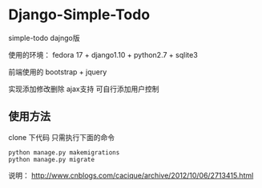 Django-Simple-Todo
==================

simple-todo dajngo版

使用的环境： fedora 17 + django1.10 + python2.7 + sqlite3

前端使用的 bootstrap + jquery

实现添加修改删除 ajax支持 可自行添加用户控制

## 使用方法

clone 下代码 只需执行下面的命令

    python manage.py makemigrations
    python manage.py migrate

说明： http://www.cnblogs.com/cacique/archive/2012/10/06/2713415.html
